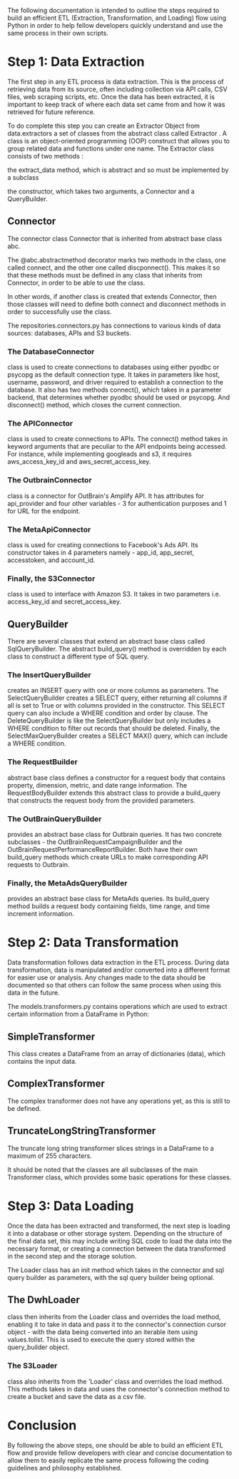 The following documentation is intended to outline the steps required to build an efficient ETL (Extraction, Transformation, and Loading) flow using Python in order to help fellow developers quickly understand and use the same process in their own scripts.

# Step 1: Data Extraction
The first step in any ETL process is data extraction. This is the process of retrieving data from its source, often including collection via API calls, CSV files, web scraping scripts, etc. Once the data has been extracted, it is important to keep track of where each data set came from and how it was retrieved for future reference.

To do complete this step you can create an Extractor Object from data.extractors a set of classes from the abstract class called Extractor . A class is an object-oriented programming (OOP) construct that allows you to group related data and functions under one name. The Extractor class consists of two methods : 

the extract_data method, which is abstract and so must be implemented by a subclass 

the constructor, which takes two arguments, a Connector and a QueryBuilder.

## Connector
The connector class Connector that is inherited from abstract base class abc.

The @abc.abstractmethod decorator marks two methods in the class, one called connect, and the other one called discponnect(). This makes it so that these methods must be defined in any class that inherits from Connector, in order to be able to use the class.

In other words, if another class is created that extends Connector, then those classes will need to define both connect and disconnect methods in order to successfully use the class.

The repositories.connectors.py has connections to various kinds of data sources: databases, APIs and S3 buckets.

### The DatabaseConnector 
class is used to create connections to databases using either pyodbc or psycopg as the default connection type. It takes in parameters like host, username, password, and driver required to establish a connection to the database. It also has two methods connect(), which takes in a parameter backend, that determines whether pyodbc should be used or psycopg. And disconnect() method, which closes the current connection.

### The APIConnector 
class is used to create connections to APIs. The connect() method takes in keyword arguments that are peculiar to the API endpoints being accessed. For instance, while implementing googleads and s3, it requires aws_access_key_id and aws_secret_access_key.

### The OutbrainConnector 
class is a connector for OutBrain's Amplify API. It has attributes for api_provider and four other variables - 3 for authentication purposes and 1 for URL for the endpoint.

### The MetaApiConnector 
class is used for creating connections to Facebook's Ads API. Its constructor takes in 4 parameters namely - app_id, app_secret, accesstoken, and account_id.

### Finally, the S3Connector 
class is used to interface with Amazon S3. It takes in two parameters i.e. access_key_id and secret_access_key.

## QueryBuilder
There are several classes that extend an abstract base class called SqlQueryBuilder. The abstract build_query() method is overridden by each class to construct a different type of SQL query.

### The InsertQueryBuilder 
creates an INSERT query with one or more columns as parameters. The SelectQueryBuilder creates a SELECT query, either returning all columns if all is set to True or with columns provided in the constructor. This SELECT query can also include a WHERE condition and order by clause. The DeleteQueryBuilder is like the SelectQueryBuilder but only includes a WHERE condition to filter out records that should be deleted. Finally, the SelectMaxQueryBuilder creates a SELECT MAX(<column>) query, which can include a WHERE condition.

### The RequestBuilder 
abstract base class defines a constructor for a request body that contains property, dimension, metric, and date range information. The RequestBodyBuilder extends this abstract class to provide a build_query that constructs the request body from the provided parameters.

### The OutBrainQueryBuilder 
provides an abstract base class for Outbrain queries. It has two concrete subclasses - the OutBrainRequestCampaignBuilder and the OutBrainRequestPerformanceReportBuilder. Both have their own build_query methods which create URLs to make corresponding API requests to Outbrain.

### Finally, the MetaAdsQueryBuilder 
provides an abstract base class for MetaAds queries. Its build_query method builds a request body containing fields, time range, and time increment information.

# Step 2: Data Transformation
Data transformation follows data extraction in the ETL process. During data transformation, data is manipulated and/or converted into a different format for easier use or analysis. Any changes made to the data should be documented so that others can follow the same process when using this data in the future.

The models.transformers.py contains operations which are used to extract certain information from a DataFrame in Python:

## SimpleTransformer
This class creates a DataFrame from an array of dictionaries (data), which contains the input data.

## ComplexTransformer
The complex transformer does not have any operations yet, as this is still to be defined.

## TruncateLongStringTransformer
The truncate long string transformer slices strings in a DataFrame to a maximum of 255 characters.

It should be noted that the classes are all subclasses of the main Transformer class, which provides some basic operations for these classes.

# Step 3: Data Loading
Once the data has been extracted and transformed, the next step is loading it into a database or other storage system. Depending on the structure of the final data set, this may include writing SQL code to load the data into the necessary format, or creating a connection between the data transformed in the second step and the storage solution.

The Loader class has an init method which takes in the connector and sql query builder as parameters, with the sql query builder being optional.

## The DwhLoader 
class then inherits from the Loader class and overrides the load method, enabling it to take in data and pass it to the connector's connection cursor object - with the data being converted into an iterable item using values.tolist. This is used to execute the query stored within the query_builder object.

### The S3Loader 
class also inherits from the 'Loader' class and overrides the load method. This methods takes in data and uses the connector's connection method to create a bucket and save the data as a csv file.

# Conclusion
By following the above steps, one should be able to build an efficient ETL flow and provide fellow developers with clear and concise documentation to allow them to easily replicate the same process following the coding guidelines and philosophy established. 
